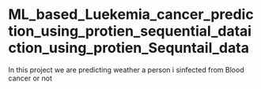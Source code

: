 # ML_based_Luekemia_cancer_prediction_using_protien_sequential_dataiction_using_protien_Sequntail_data
In this project we are predicting weather a person i sinfected from Blood cancer or not
